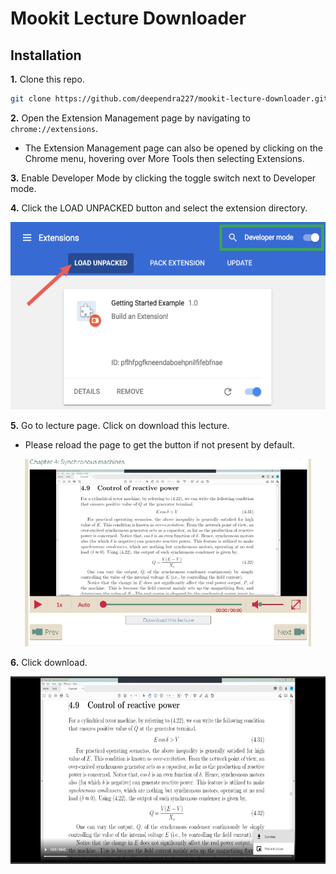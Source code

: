 # Mookit Lecture Downloader

## Installation
__1.__ Clone this repo.
```bash
git clone https://github.com/deependra227/mookit-lecture-downloader.git
```
__2.__ Open the Extension Management page by navigating to `chrome://extensions`.
* The Extension Management page can also be opened by clicking on the Chrome menu, hovering over More Tools then selecting Extensions. 

__3.__ Enable Developer Mode by clicking the toggle switch next to Developer mode.

__4.__ Click the LOAD UNPACKED button and select the extension directory. 
<div align="center"><img alt="image showing these steps" src="/img/load_extension.png" height=300></div>

__5.__ Go to lecture page. Click on download this lecture.
* Please reload the page to get the button if not present by default.
<div align="center"><img alt="image showing these steps" src="/img/capture.JPG" height=300></div>

__6.__ Click download.
<div align="center"><img alt="image showing these steps" src="/img/capture2.JPG" height=300></div>
